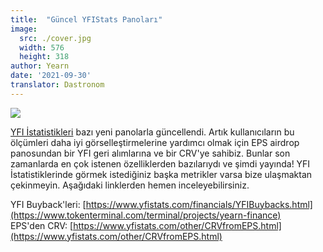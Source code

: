 ```yaml
---
title:  "Güncel YFIStats Panoları"
image:
  src: ./cover.jpg
  width: 576
  height: 318
author: Yearn
date: '2021-09-30'
translator: Dastronom
---
```


![](/_posts/_announcements/updated-YFIstats-dashboards/1.jpg?w=1280&h=707)

[YFI İstatistikleri](https://www.yfistats.com/) bazı yeni panolarla güncellendi. Artık kullanıcıların bu ölçümleri daha iyi görselleştirmelerine yardımcı olmak için EPS airdrop panosundan bir YFI geri alımlarına ve bir CRV'ye sahibiz. Bunlar son zamanlarda en çok istenen özelliklerden bazılarıydı ve şimdi yayında! YFI İstatistiklerinde görmek istediğiniz başka metrikler varsa bize ulaşmaktan çekinmeyin. Aşağıdaki linklerden hemen inceleyebilirsiniz.

YFI Buyback'leri: [https://www.yfistats.com/financials/YFIBuybacks.html](https://www.tokenterminal.com/terminal/projects/yearn-finance) <br>
EPS'den CRV: [https://www.yfistats.com/other/CRVfromEPS.html](https://www.yfistats.com/other/CRVfromEPS.html)
